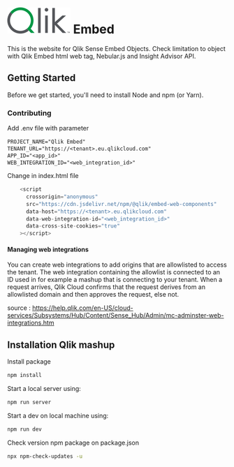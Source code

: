 # ![Qlik logo](./src/img/Qlik_Logo.svg) Embed

This is the website for Qlik Sense Embed Objects. Check limitation to object with Qlik Embed html web tag, Nebular.js and Insight Advisor API.

## Getting Started

Before we get started, you'll need to install Node and npm (or Yarn).

### Contributing

Add .env file with parameter

```.env
PROJECT_NAME="Qlik Embed"
TENANT_URL="https://<tenant>.eu.qlikcloud.com"
APP_ID="<app_id>"
WEB_INTEGRATION_ID="<web_integration_id>"
```

Change in index.html file

```js
    <script
      crossorigin="anonymous"
      src="https://cdn.jsdelivr.net/npm/@qlik/embed-web-components"
      data-host="https://<tenant>.eu.qlikcloud.com"
      data-web-integration-id="<web_integration_id>"
      data-cross-site-cookies="true"
    ></script>
```

#### Managing web integrations

You can create web integrations to add origins that are allowlisted to access the tenant. The web integration containing the allowlist is connected to an ID used in for example a mashup that is connecting to your tenant. When a request arrives, Qlik Cloud confirms that the request derives from an allowlisted domain and then approves the request, else not.

source : https://help.qlik.com/en-US/cloud-services/Subsystems/Hub/Content/Sense_Hub/Admin/mc-adminster-web-integrations.htm

## Installation Qlik mashup

Install package

```bash
npm install
```

Start a local server using:

```bash
npm run server
```

Start a dev on local machine using:

```bash
npm run dev
```

Check version npm package on package.json

```bash
npx npm-check-updates -u
```
